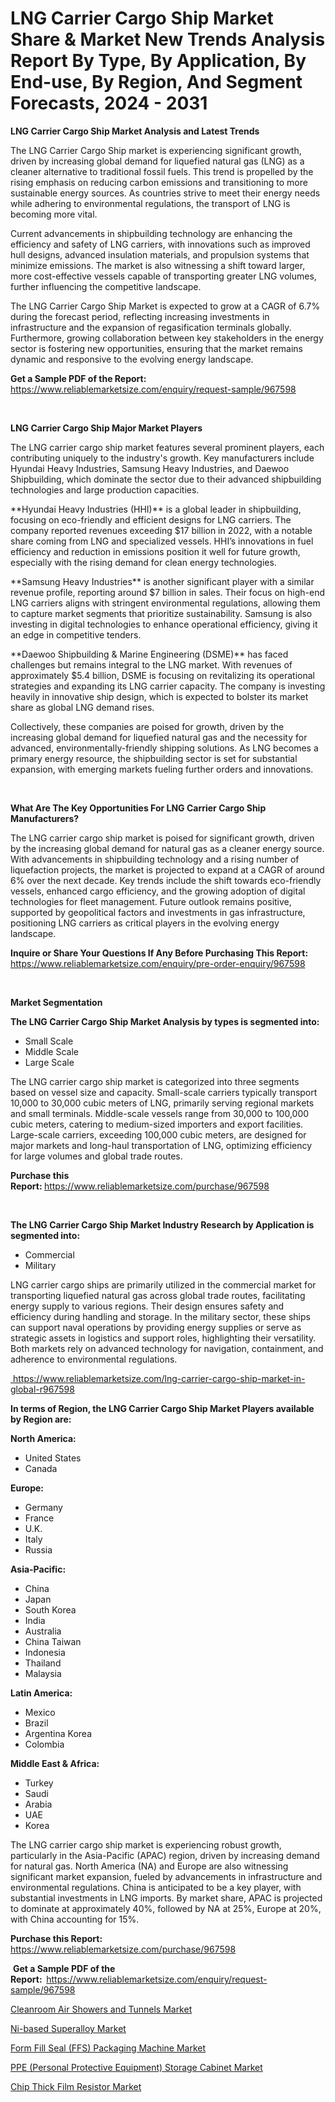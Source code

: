 <p><h1>LNG Carrier Cargo Ship Market Share & Market New Trends Analysis Report By Type, By Application, By End-use, By Region, And Segment Forecasts, 2024 - 2031</h1></p><p><strong>LNG Carrier Cargo Ship Market Analysis and Latest Trends</strong></p>
<p><p>The LNG Carrier Cargo Ship market is experiencing significant growth, driven by increasing global demand for liquefied natural gas (LNG) as a cleaner alternative to traditional fossil fuels. This trend is propelled by the rising emphasis on reducing carbon emissions and transitioning to more sustainable energy sources. As countries strive to meet their energy needs while adhering to environmental regulations, the transport of LNG is becoming more vital. </p><p>Current advancements in shipbuilding technology are enhancing the efficiency and safety of LNG carriers, with innovations such as improved hull designs, advanced insulation materials, and propulsion systems that minimize emissions. The market is also witnessing a shift toward larger, more cost-effective vessels capable of transporting greater LNG volumes, further influencing the competitive landscape. </p><p>The LNG Carrier Cargo Ship Market is expected to grow at a CAGR of 6.7% during the forecast period, reflecting increasing investments in infrastructure and the expansion of regasification terminals globally. Furthermore, growing collaboration between key stakeholders in the energy sector is fostering new opportunities, ensuring that the market remains dynamic and responsive to the evolving energy landscape.</p></p>
<p><strong>Get a Sample PDF of the Report:&nbsp;</strong> <a href="https://www.reliablemarketsize.com/enquiry/request-sample/967598?utm_campaign=1167&utm_medium=2&utm_source=Github&utm_content=ia&utm_term=30102024&utm_id=lng-carrier-cargo-ship">https://www.reliablemarketsize.com/enquiry/request-sample/967598</a></p>
<p>&nbsp;</p>
<p><strong>LNG Carrier Cargo Ship Major Market Players</strong></p>
<p><p>The LNG carrier cargo ship market features several prominent players, each contributing uniquely to the industry's growth. Key manufacturers include Hyundai Heavy Industries, Samsung Heavy Industries, and Daewoo Shipbuilding, which dominate the sector due to their advanced shipbuilding technologies and large production capacities.</p><p>**Hyundai Heavy Industries (HHI)** is a global leader in shipbuilding, focusing on eco-friendly and efficient designs for LNG carriers. The company reported revenues exceeding $17 billion in 2022, with a notable share coming from LNG and specialized vessels. HHI’s innovations in fuel efficiency and reduction in emissions position it well for future growth, especially with the rising demand for clean energy technologies.</p><p>**Samsung Heavy Industries** is another significant player with a similar revenue profile, reporting around $7 billion in sales. Their focus on high-end LNG carriers aligns with stringent environmental regulations, allowing them to capture market segments that prioritize sustainability. Samsung is also investing in digital technologies to enhance operational efficiency, giving it an edge in competitive tenders.</p><p>**Daewoo Shipbuilding & Marine Engineering (DSME)** has faced challenges but remains integral to the LNG market. With revenues of approximately $5.4 billion, DSME is focusing on revitalizing its operational strategies and expanding its LNG carrier capacity. The company is investing heavily in innovative ship design, which is expected to bolster its market share as global LNG demand rises.</p><p>Collectively, these companies are poised for growth, driven by the increasing global demand for liquefied natural gas and the necessity for advanced, environmentally-friendly shipping solutions. As LNG becomes a primary energy resource, the shipbuilding sector is set for substantial expansion, with emerging markets fueling further orders and innovations.</p></p>
<p>&nbsp;</p>
<p><strong>What Are The Key Opportunities For LNG Carrier Cargo Ship Manufacturers?</strong></p>
<p><p>The LNG carrier cargo ship market is poised for significant growth, driven by the increasing global demand for natural gas as a cleaner energy source. With advancements in shipbuilding technology and a rising number of liquefaction projects, the market is projected to expand at a CAGR of around 6% over the next decade. Key trends include the shift towards eco-friendly vessels, enhanced cargo efficiency, and the growing adoption of digital technologies for fleet management. Future outlook remains positive, supported by geopolitical factors and investments in gas infrastructure, positioning LNG carriers as critical players in the evolving energy landscape.</p></p>
<p><strong>Inquire or Share Your Questions If Any Before Purchasing This Report:</strong> <a href="https://www.reliablemarketsize.com/enquiry/pre-order-enquiry/967598?utm_campaign=1167&utm_medium=2&utm_source=Github&utm_content=ia&utm_term=30102024&utm_id=lng-carrier-cargo-ship">https://www.reliablemarketsize.com/enquiry/pre-order-enquiry/967598</a></p>
<p>&nbsp;</p>
<p><strong>Market Segmentation</strong></p>
<p><strong>The LNG Carrier Cargo Ship Market Analysis by types is segmented into:</strong></p>
<p><ul><li>Small Scale</li><li>Middle Scale</li><li>Large Scale</li></ul></p>
<p><p>The LNG carrier cargo ship market is categorized into three segments based on vessel size and capacity. Small-scale carriers typically transport 10,000 to 30,000 cubic meters of LNG, primarily serving regional markets and small terminals. Middle-scale vessels range from 30,000 to 100,000 cubic meters, catering to medium-sized importers and export facilities. Large-scale carriers, exceeding 100,000 cubic meters, are designed for major markets and long-haul transportation of LNG, optimizing efficiency for large volumes and global trade routes.</p></p>
<p><strong>Purchase this Report:&nbsp;</strong><a href="https://www.reliablemarketsize.com/purchase/967598?utm_campaign=1167&utm_medium=2&utm_source=Github&utm_content=ia&utm_term=30102024&utm_id=lng-carrier-cargo-ship">https://www.reliablemarketsize.com/purchase/967598</a></p>
<p>&nbsp;</p>
<p><strong>The LNG Carrier Cargo Ship Market Industry Research by Application is segmented into:</strong></p>
<p><ul><li>Commercial</li><li>Military</li></ul></p>
<p><p>LNG carrier cargo ships are primarily utilized in the commercial market for transporting liquefied natural gas across global trade routes, facilitating energy supply to various regions. Their design ensures safety and efficiency during handling and storage. In the military sector, these ships can support naval operations by providing energy supplies or serve as strategic assets in logistics and support roles, highlighting their versatility. Both markets rely on advanced technology for navigation, containment, and adherence to environmental regulations.</p></p>
<p><a href="https://www.reliablemarketsize.com/lng-carrier-cargo-ship-market-in-global-r967598?utm_campaign=1167&utm_medium=2&utm_source=Github&utm_content=ia&utm_term=30102024&utm_id=lng-carrier-cargo-ship">&nbsp;https://www.reliablemarketsize.com/lng-carrier-cargo-ship-market-in-global-r967598</a></p>
<p><strong>In terms of Region, the LNG Carrier Cargo Ship Market Players available by Region are:</strong></p>
<p>
    <p> <strong> North America: </strong>
        <ul>
            <li>United States</li>
            <li>Canada</li>
        </ul>
        </p> 
    <p> <strong> Europe: </strong>
        <ul>
            <li>Germany</li>
            <li>France</li>
            <li>U.K.</li>
            <li>Italy</li>
            <li>Russia</li>
        </ul>
        </p> 
    <p> <strong> Asia-Pacific: </strong>
        <ul>
            <li>China</li>
            <li>Japan</li>
            <li>South Korea</li>
            <li>India</li>
            <li>Australia</li>
            <li>China Taiwan</li>
            <li>Indonesia</li>
            <li>Thailand</li>
            <li>Malaysia</li>
        </ul>
        </p> 
    <p> <strong> Latin America: </strong>
        <ul>
            <li>Mexico</li>
            <li>Brazil</li>
            <li>Argentina Korea</li>
            <li>Colombia</li>
        </ul>
        </p> 
    <p> <strong> Middle East & Africa: </strong>
        <ul>
            <li>Turkey</li>
            <li>Saudi</li>
            <li>Arabia</li>
            <li>UAE</li>
            <li>Korea</li>
        </ul>
    </p>
    </p>
<p><p>The LNG carrier cargo ship market is experiencing robust growth, particularly in the Asia-Pacific (APAC) region, driven by increasing demand for natural gas. North America (NA) and Europe are also witnessing significant market expansion, fueled by advancements in infrastructure and environmental regulations. China is anticipated to be a key player, with substantial investments in LNG imports. By market share, APAC is projected to dominate at approximately 40%, followed by NA at 25%, Europe at 20%, with China accounting for 15%.</p></p>
<p><strong>Purchase this Report: </strong><a href="https://www.reliablemarketsize.com/purchase/967598?utm_campaign=1167&utm_medium=2&utm_source=Github&utm_content=ia&utm_term=30102024&utm_id=lng-carrier-cargo-ship">https://www.reliablemarketsize.com/purchase/967598</a></p>
<p>&nbsp;<strong>Get a Sample PDF of the Report:&nbsp;&nbsp;</strong><a href="https://www.reliablemarketsize.com/enquiry/request-sample/967598?utm_campaign=1167&utm_medium=2&utm_source=Github&utm_content=ia&utm_term=30102024&utm_id=lng-carrier-cargo-ship">https://www.reliablemarketsize.com/enquiry/request-sample/967598</a></p>
<p><strong></strong></p>
<p><p><a href="https://issuu.com/reportprime-2/docs/cleanroom-air-showers-and-tunnels-m_c437af57e943eb?utm_campaign=1167&utm_medium=2&utm_source=Github&utm_content=ia&utm_term=30102024&utm_id=lng-carrier-cargo-ship">Cleanroom Air Showers and Tunnels Market</a></p><p><a href="https://github.com/kaceycoody4m/Market-Research-Report-List-1/blob/main/ni-based-superalloy-market.md?utm_campaign=1167&utm_medium=2&utm_source=Github&utm_content=ia&utm_term=30102024&utm_id=lng-carrier-cargo-ship">Ni-based Superalloy Market</a></p><p><a href="https://www.linkedin.com/pulse/pioneering-growth-analyzing-global-form-fill-seal-ffs-packaging-nudic?utm_campaign=1167&utm_medium=2&utm_source=Github&utm_content=ia&utm_term=30102024&utm_id=lng-carrier-cargo-ship">Form Fill Seal (FFS) Packaging Machine Market</a></p><p><a href="https://issuu.com/reportprime-2/docs/ppe-personal-protective-equipment-s_16a9361812c7f2?utm_campaign=1167&utm_medium=2&utm_source=Github&utm_content=ia&utm_term=30102024&utm_id=lng-carrier-cargo-ship">PPE (Personal Protective Equipment) Storage Cabinet Market</a></p><p><a href="https://www.linkedin.com/pulse/global-perspectives-chip-thick-film-resistor-market-trends-bzmle?utm_campaign=1167&utm_medium=2&utm_source=Github&utm_content=ia&utm_term=30102024&utm_id=lng-carrier-cargo-ship">Chip Thick Film Resistor Market</a></p></p>
